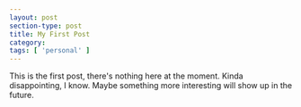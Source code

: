 ```yaml
---
layout: post
section-type: post
title: My First Post
category: 
tags: [ 'personal' ]
---
```

This is the first post, there's nothing here at the moment. Kinda disappointing, I know. Maybe something more interesting will show up in the future.